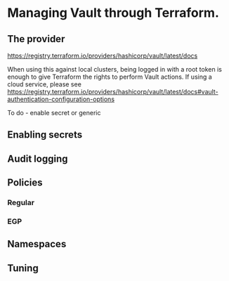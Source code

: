 # Managing Vault through Terraform.

## The provider

https://registry.terraform.io/providers/hashicorp/vault/latest/docs

When using this against local clusters, being logged in with a root token is enough to give Terraform the rights to perform Vault actions. If using a cloud service, please see https://registry.terraform.io/providers/hashicorp/vault/latest/docs#vault-authentication-configuration-options

To do - enable secret or generic 

## Enabling secrets



## Audit logging 


## Policies

### Regular

### EGP

## Namespaces


## Tuning


